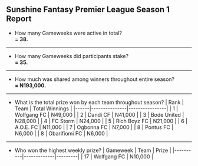 ## Sunshine Fantasy Premier League Season 1 Report
- How many Gameweeks were active in total?  
   **= 38.**
---
- How many Gameweeks did participants stake?  
   **= 35.**
---
- How much was shared among winners throughout entire season?  
   **= N193,000.**
---
- What is the total prize won by each team throughout season?
| Rank | Team          | Total Winnings |
|------|---------------|----------------|
| 1    | Wolfgang FC   | N49,000        |
| 2    | Dandi CF      | N41,000        |
| 3    | Bode United   | N28,000        |
| 4    | FC Storm      | N24,000        |
| 5    | Rich Boyz FC  | N21,000        |
| 6    | A.O.E. FC     | N11,000        |
| 7    | Ogbonna FC    | N7,000         |
| 8    | Pontus FC     | N6,000         |
| 8    | Obarifiomi FC | N6,000         |
---
- Who won the highest weekly prize?
| Gameweek | Team        | Prize   |
|----------|-------------|---------|
| 17       | Wolfgang FC | N10,000 |
